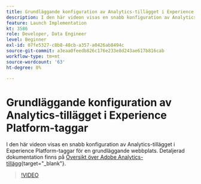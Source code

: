 ```yaml
---
title: Grundläggande konfiguration av Analytics-tillägget i Experience Platform-taggar
description: I den här videon visas en snabb konfiguration av Analytics-tillägget i Experience Platform-taggar för en grundläggande webbplats.
feature: Launch Implementation
kt: 3586
role: Developer, Data Engineer
level: Beginner
exl-id: 07fe5327-c8b8-48cb-a357-a0426ab8494c
source-git-commit: a3eaa0feedb826c176e233e8d243ae617b816cab
workflow-type: tm+mt
source-wordcount: '63'
ht-degree: 0%

---
```


# Grundläggande konfiguration av Analytics-tillägget i Experience Platform-taggar

I den här videon visas en snabb konfiguration av Analytics-tillägget i Experience Platform-taggar för en grundläggande webbplats. Detaljerad dokumentation finns på [Översikt över Adobe Analytics-tillägg](https://experienceleague.adobe.com/docs/experience-platform/tags/extensions/client/analytics/overview.html){target="_blank"}.

>[!VIDEO](https://video.tv.adobe.com/v/28751/?quality=12&learn=on)
